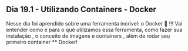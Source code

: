 ## Dia 19.1 - Utilizando Containers - Docker

Nesse dia foi aprendido sobre uma ferramenta incrível: o Docker 🐋 !!! Vai entender como e para o quê utilizamos essa ferramenta, como fazer sua instalação , o conceito de imagens e containers , além de rodar seu primeiro container ** Docker!
